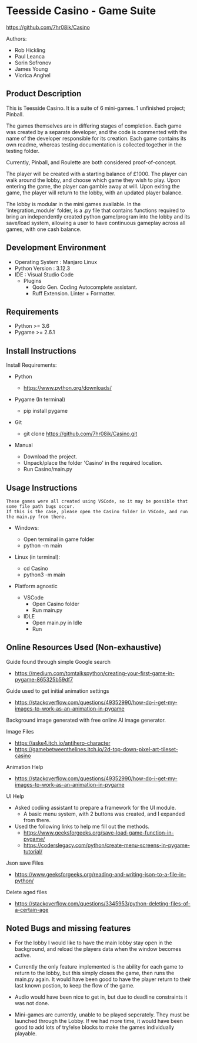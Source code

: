 Teesside Casino - Game Suite
============================

https://github.com/7hr08ik/Casino

Authors:

- Rob Hickling
- Paul Leanca
- Sorin Sofronov
- James Young
- Viorica Anghel

Product Description
-------------------

This is Teesside Casino. It is a suite of 6 mini-games. 
1 unfinished project; Pinball.

The games themselves are in differing stages of completion. Each game was created by a separate developer, and the code is commented with the name of the developer responsible for its creation. Each game contains its own readme, whereas testing documentation is collected together in the testing folder.

Currently, Pinball, and Roulette are both considered proof-of-concept.

The player will be created with a starting balance of £1000. The player can walk around the lobby, and choose which game they wish to play. Upon entering the game, the player can gamble away at will. Upon exiting the game, the player will return to the lobby, with an updated player balance. 

The lobby is modular in the mini games available. In the 'integration_module' folder, is a .py file that contains functions required to bring an independently created python game/program into the lobby and its save/load system, allowing a user to have continuous gameplay across all games, with one cash balance.


Development Environment
-----------------------

- Operating System : Manjaro Linux 
- Python Version : 3.12.3
- IDE : Visual Studio Code
    - Plugins
        - Qodo Gen. Coding Autocomplete assistant.
        - Ruff Extension. Linter + Formatter.


Requirements
------------

- Python >= 3.6
- Pygame >= 2.6.1


Install Instructions
--------------------

Install Requirements:

- Python
    - https://www.python.org/downloads/

- Pygame (In terminal)
    - pip install pygame

- Git
    - git clone https://github.com/7hr08ik/Casino.git

- Manual
    - Download the project. 
    - Unpack/place the folder 'Casino' in the required location.
    - Run Casino/main.py


Usage Instructions
------------------

    These games were all created using VSCode, so it may be possible that some file path bugs occur.
    If this is the case, please open the Casino folder in VSCode, and run the main.py from there.

- Windows:
    - Open terminal in game folder
    - python -m main

- Linux (in terminal):
    - cd Casino
    - python3 -m main

- Platform agnostic
    - VSCode
        - Open Casino folder
        - Run main.py
    - IDLE
        - Open main.py in Idle
        - Run


Online Resources Used (Non-exhaustive)
--------------------------------------

Guide found through simple Google search
- https://medium.com/tomtalkspython/creating-your-first-game-in-pygame-865325b59df7

Guide used to get initial animation settings
- https://stackoverflow.com/questions/49352990/how-do-i-get-my-images-to-work-as-an-animation-in-pygame

Background image generated with free online AI image generator.

Image Files
- https://aske4.itch.io/antihero-character
- https://gamebetweenthelines.itch.io/2d-top-down-pixel-art-tileset-casino

Animation Help
- https://stackoverflow.com/questions/49352990/how-do-i-get-my-images-to-work-as-an-animation-in-pygame

UI Help
- Asked codiing assistant to prepare a framework for the UI module.
    - A basic menu system, with 2 buttons was created, and I expanded from there.
- Used the following links to help me fill out the methods.
    - https://www.geeksforgeeks.org/save-load-game-function-in-pygame/
    - https://coderslegacy.com/python/create-menu-screens-in-pygame-tutorial/

Json save Files
- https://www.geeksforgeeks.org/reading-and-writing-json-to-a-file-in-python/

Delete aged files
- https://stackoverflow.com/questions/3345953/python-deleting-files-of-a-certain-age

 
Noted Bugs and missing features
-------------------------------

- For the lobby I would like to have the main lobby stay open in the background, and reload the players data when the window becomes active. 

- Currently the only feature implemented is the ability for each game to return to the lobby, but this simply closes the game, then runs the main.py again. It would have been good to have the player return to their last known postion, to keep the flow of the game.

- Audio would have been nice to get in, but due to deadline constraints it was not done.

- Mini-games are currently, unable to be played seperately. They must be launched through the Lobby. If we had more time, it would have been good to add lots of try/else blocks to make the games individually playable.
